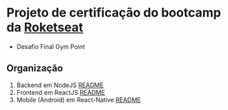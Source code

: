 # Projeto de certificação do bootcamp da [Roketseat](http://rocketseat.com.br)

- Desafio Final Gym Point

## Organização

1. Backend em NodeJS [README](./backend/README.md)
2. Frontend em ReactJS [README](./web/README.md)
3. Mobile (Android) em React-Native [README](./mobile/README.md)
